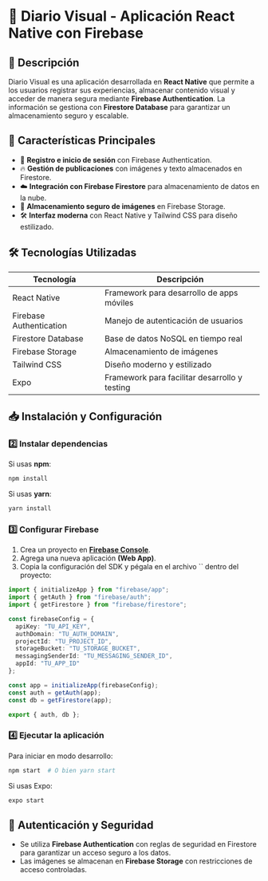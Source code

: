 # 🚀 Diario Visual - Aplicación React Native con Firebase

## 📌 Descripción

Diario Visual es una aplicación desarrollada en **React Native** que permite a los usuarios registrar sus experiencias, almacenar contenido visual y acceder de manera segura mediante **Firebase Authentication**. La información se gestiona con **Firestore Database** para garantizar un almacenamiento seguro y escalable.

## 🎯 **Características Principales**

- 📲 **Registro e inicio de sesión** con Firebase Authentication.
- 🔥 **Gestión de publicaciones** con imágenes y texto almacenados en Firestore.
- ☁️ **Integración con Firebase Firestore** para almacenamiento de datos en la nube.
- 💾 **Almacenamiento seguro de imágenes** en Firebase Storage.
- 🛠 **Interfaz moderna** con React Native y Tailwind CSS para diseño estilizado.

## 🛠 **Tecnologías Utilizadas**

| Tecnología              | Descripción                                   |
| ----------------------- | --------------------------------------------- |
| React Native            | Framework para desarrollo de apps móviles     |
| Firebase Authentication | Manejo de autenticación de usuarios           |
| Firestore Database      | Base de datos NoSQL en tiempo real            |
| Firebase Storage        | Almacenamiento de imágenes                    |
| Tailwind CSS            | Diseño moderno y estilizado                   |
| Expo                    | Framework para facilitar desarrollo y testing |

## 📥 **Instalación y Configuración**

### 2️⃣ **Instalar dependencias**

Si usas **npm**:

```sh
npm install
```

Si usas **yarn**:

```sh
yarn install
```

### 3️⃣ **Configurar Firebase**

1. Crea un proyecto en [**Firebase Console**](https://console.firebase.google.com/).
2. Agrega una nueva aplicación **(Web App)**.
3. Copia la configuración del SDK y pégala en el archivo `` dentro del proyecto:

```ts
import { initializeApp } from "firebase/app";
import { getAuth } from "firebase/auth";
import { getFirestore } from "firebase/firestore";

const firebaseConfig = {
  apiKey: "TU_API_KEY",
  authDomain: "TU_AUTH_DOMAIN",
  projectId: "TU_PROJECT_ID",
  storageBucket: "TU_STORAGE_BUCKET",
  messagingSenderId: "TU_MESSAGING_SENDER_ID",
  appId: "TU_APP_ID"
};

const app = initializeApp(firebaseConfig);
const auth = getAuth(app);
const db = getFirestore(app);

export { auth, db };
```

### 4️⃣ **Ejecutar la aplicación**

Para iniciar en modo desarrollo:

```sh
npm start  # O bien yarn start
```

Si usas Expo:

```sh
expo start
```

## 🔐 **Autenticación y Seguridad**

- Se utiliza **Firebase Authentication** con reglas de seguridad en Firestore para garantizar un acceso seguro a los datos.
- Las imágenes se almacenan en **Firebase Storage** con restricciones de acceso controladas.
